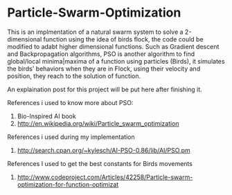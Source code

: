 Particle-Swarm-Optimization
===========================
This is an implmentation of a natural swarm system to solve a 2-dimensional function using the idea of birds flock, the code could be modified to adabt higher dimensional functions.
Such as Gradient descent and Backpropagation algorithms, PSO is another algorithm to find global/local minima|maxima of a function using particles (Birds), it simulates the birds' behaviors when they are in Flock, using their velocity and position, they reach to the solution of function.

An explaination post for this project will be put here after finishing it.

References i used to know more about PSO:

1) Bio-Inspired AI book 
2) http://en.wikipedia.org/wiki/Particle_swarm_optimization

References i used during my implementation

1) http://search.cpan.org/~kylesch/AI-PSO-0.86/lib/AI/PSO.pm

References I used to get the best constants for Birds movements

1) http://www.codeproject.com/Articles/42258/Particle-swarm-optimization-for-function-optimizat
